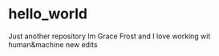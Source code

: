 # hello_world
Just another repository
Im Grace Frost and I love working wit human&machine
new edits
